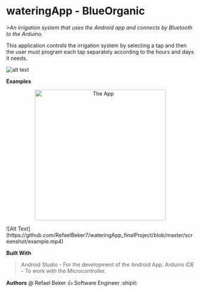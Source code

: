 # wateringApp - BlueOrganic


*>An irrigation system that uses the Android app and connects by Bluetooth to the Arduino.*

This application controls the irrigation system by selecting a tap and then the user must program each tap separately according to the hours and days it needs.

![alt text](https://github.com/RefaelBeker7/wateringApp_finalProject/blob/master/screenshot/App_Arduino.jpeg)

**Examples**

<p align="center">
  <img src="https://github.com/RefaelBeker7/wateringApp_finalProject/blob/master/screenshot/App1.jpeg" width="350" title="The App">
</p>
![Alt Text](https://github.com/RefaelBeker7/wateringApp_finalProject/blob/master/screenshot/example.mp4)

**Built With**
> Android Studio - For the development of the Android App.
> Arduino IDE - To work with the Microcontroller.

**Authors**
@ Refael Beker :+1: Software Engineer :shipit:
